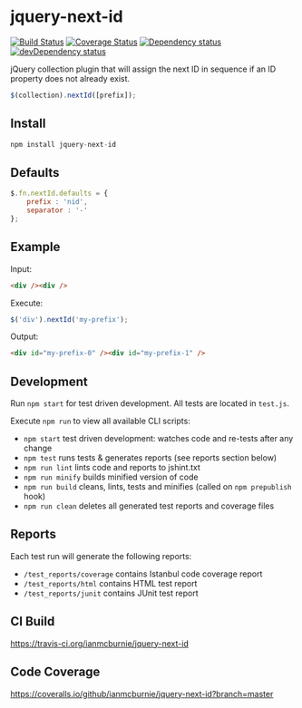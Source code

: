 # jquery-next-id

<p>
    <a href="https://travis-ci.org/ianmcburnie/jquery-next-id"><img src="https://api.travis-ci.org/ianmcburnie/jquery-next-id.svg?branch=master" alt="Build Status" /></a>
    <a href='https://coveralls.io/github/ianmcburnie/jquery-next-id?branch=master'><img src='https://coveralls.io/repos/ianmcburnie/jquery-next-id/badge.svg?branch=master&service=github' alt='Coverage Status' /></a>
    <a href="https://david-dm.org/ianmcburnie/jquery-next-id"><img src="https://david-dm.org/ianmcburnie/jquery-next-id.svg" alt="Dependency status" /></a>
    <a href="https://david-dm.org/ianmcburnie/jquery-next-id#info=devDependencies"><img src="https://david-dm.org/ianmcburnie/jquery-next-id/dev-status.svg" alt="devDependency status" /></a>
</p>

jQuery collection plugin that will assign the next ID in sequence if an ID property does not already exist.

```js
$(collection).nextId([prefix]);
```

## Install

```js
npm install jquery-next-id
```
## Defaults

```js
$.fn.nextId.defaults = {
    prefix : 'nid',
    separator : '-'
};
```

## Example

Input:

```html
<div /><div />
```

Execute:

```js
$('div').nextId('my-prefix');
```

Output:

```html
<div id="my-prefix-0" /><div id="my-prefix-1" />
```

## Development

Run `npm start` for test driven development. All tests are located in `test.js`.

Execute `npm run` to view all available CLI scripts:

* `npm start` test driven development: watches code and re-tests after any change
* `npm test` runs tests & generates reports (see reports section below)
* `npm run lint` lints code and reports to jshint.txt
* `npm run minify` builds minified version of code
* `npm run build` cleans, lints, tests and minifies (called on `npm prepublish` hook)
* `npm run clean` deletes all generated test reports and coverage files

## Reports

Each test run will generate the following reports:

* `/test_reports/coverage` contains Istanbul code coverage report
* `/test_reports/html` contains HTML test report
* `/test_reports/junit` contains JUnit test report

## CI Build

https://travis-ci.org/ianmcburnie/jquery-next-id

## Code Coverage

https://coveralls.io/github/ianmcburnie/jquery-next-id?branch=master
